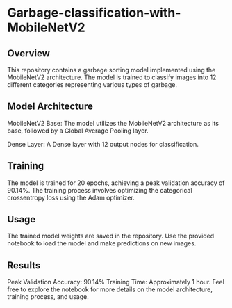 # Garbage-classification-with-MobileNetV2

## Overview
This repository contains a garbage sorting model implemented using the MobileNetV2 architecture. The model is trained to classify images into 12 different categories representing various types of garbage.

## Model Architecture
MobileNetV2 Base: The model utilizes the MobileNetV2 architecture as its base, followed by a Global Average Pooling layer.

Dense Layer: A Dense layer with 12 output nodes for classification.

## Training
The model is trained for 20 epochs, achieving a peak validation accuracy of 90.14%. The training process involves optimizing the categorical crossentropy loss using the Adam optimizer.

## Usage
The trained model weights are saved in the repository.
Use the provided notebook to load the model and make predictions on new images.

## Results
Peak Validation Accuracy: 90.14%
Training Time: Approximately 1 hour.
Feel free to explore the notebook for more details on the model architecture, training process, and usage.
